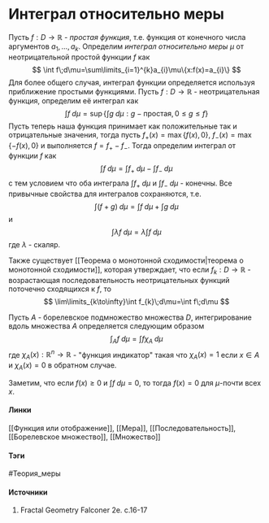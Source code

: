 # Интеграл относительно меры
Пусть $f:D\to\mathbb{R}$ - *простая функция*, т.е. функция от конечного числа аргументов $a_{1},\dots,a_{k}$. Определим *интеграл относительно меры $\mu$* от неотрицательной простой функции $f$ как 
$$
\int f\;d\mu=\sum\limits_{i=1}^{k}a_{i}\mu\{x:f(x)=a_{i}\}
$$
Для более общего случая, интеграл функции определяется используя приближение простыми функциями. Пусть $f:D\to\mathbb{R}$ - неотрицательная функция, определим её интеграл как
$$
\int f\;d\mu=\sup{\left\{\int g\;d\mu:g-\text{простая},0\le g\le f\right\}}
$$
Пусть теперь наша функция принимает как положительные так и отрицательные значения, тогда пусть $f_{+}(x)=\max\left\{f(x),0\right\}$, $f_{-}(x)=\max\left\{-f(x),0\right\}$ и выполняется $f=f_{+}-f_{-}$. Тогда определим интеграл от функции $f$ как
$$
\int f\;d\mu=\int f_{+}\;d\mu-\int f_{-}\;d\mu
$$
с тем условием что оба интеграла $\int f_{+}\;d\mu$ и $\int f_{-}\;d\mu$ - конечны.
Все привычные свойства для интегралов сохраняются, т.е.
$$
\int(f+g)\;d\mu=\int f\;d\mu+\int g\;d\mu
$$
и
$$
\int\lambda f\;d\mu=\lambda\int f\;d\mu
$$
где $\lambda$ - скаляр. 

Также существует [[Теорема о монотонной сходимости|теорема о монотонной сходимости]], которая утверждает, что если $f_{k}:D\to\mathbb{R}$ - возрастающая последовательность неотрицательных функций поточечно сходящихся к $f$, то
$$
\lim\limits_{k\to\infty}\int f_{k}\;d\mu=\int f\;d\mu
$$

Пусть $A$ - борелевское подмножество множества $D$, интегрирование вдоль множества $A$ определяется следующим образом
$$
\int_{A}f\;d\mu=\int f\chi_{A}\;d\mu
$$
где $\chi_{A}(x):\mathbb{R}^{n}\to\mathbb{R}$ - "функция индикатор" такая что $\chi_{A}(x)=1$ если $x\in A$ и $\chi_{A}(x)=0$ в обратном случае.

Заметим, что если $f(x)\ge0$ и $\int f\;d\mu=0$, то тогда $f(x)=0$ для $\mu$-почти всех $x$. 
#### Линки
 [[Функция или отображение]],
 [[Мера]],
 [[Последовательность]],
 [[Борелевское множество]],
 [[Множество]]
#### Тэги
 #Теория_меры 
#### Источники
1. Fractal Geometry Falconer 2e. c.16-17